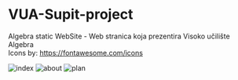 # VUA-Supit-project
Algebra static WebSite - 
Web stranica koja prezentira Visoko učilište Algebra
</br>
Icons by: https://fontawesome.com/icons
</br>

![index](https://user-images.githubusercontent.com/61901937/152865926-54e8cff1-af73-4670-aaac-71c7b47b5f21.JPG)
![about](https://user-images.githubusercontent.com/61901937/152865930-862b7581-8bbb-4d40-8e6c-20cb247bc96c.JPG)
![plan](https://user-images.githubusercontent.com/61901937/152865932-53bdace6-bb14-4ab4-a217-ff4eb1fd5fd8.JPG)
